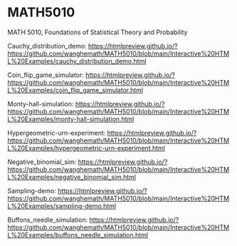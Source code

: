# MATH5010
MATH 5010, Foundations of Statistical Theory and Probability

Cauchy_distribution_demo:
https://htmlpreview.github.io/?https://github.com/wanghemath/MATH5010/blob/main/Interactive%20HTML%20Examples/cauchy_distribution_demo.html

Coin_flip_game_simulator:
https://htmlpreview.github.io/?https://github.com/wanghemath/MATH5010/blob/main/Interactive%20HTML%20Examples/coin_flip_game_simulator.html

Monty-hall-simulation:
https://htmlpreview.github.io/?https://github.com/wanghemath/MATH5010/blob/main/Interactive%20HTML%20Examples/monty-hall-simulation.html

Hypergeometric-urn-experiment:
https://htmlpreview.github.io/?https://github.com/wanghemath/MATH5010/blob/main/Interactive%20HTML%20Examples/hypergeometric-urn-experiment.html

Negative_binomial_sim:
https://htmlpreview.github.io/?https://github.com/wanghemath/MATH5010/blob/main/Interactive%20HTML%20Examples/negative_binomial_sim.html

Sampling-demo:
https://htmlpreview.github.io/?https://github.com/wanghemath/MATH5010/blob/main/Interactive%20HTML%20Examples/sampling-demo.html

Buffons_needle_simulation:
https://htmlpreview.github.io/?https://github.com/wanghemath/MATH5010/blob/main/Interactive%20HTML%20Examples/buffons_needle_simulation.html
